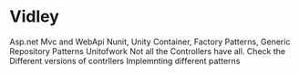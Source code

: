 # Vidley
Asp.net Mvc and WebApi Nunit, Unity Container,  Factory Patterns, Generic Repository Patterns Unitofwork
Not all the Controllers have all.
Check the Different versions of contrllers Implemnting different patterns
